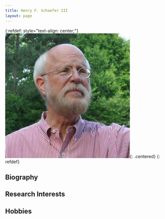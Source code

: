 ```yaml
---
title: Henry F. Schaefer III
layout: page
---
```


{:refdef: style="text-align: center;"}
![henryfschaeferiii](/img/people/hfs.jpg){: .centered}
{: refdef}

## Biography

## Research Interests

## Hobbies

